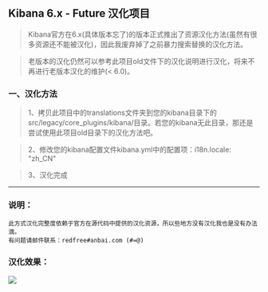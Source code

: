 ## **Kibana 6.x - Future 汉化项目**

> Kibana官方在6.x(具体版本忘了)的版本正式推出了资源汉化方法(虽然有很多资源还不能被汉化)，因此我废弃掉了之前暴力搜索替换的汉化方法。

> 老版本的汉化仍然可以参考此项目old文件下的汉化说明进行汉化，将来不再进行老版本汉化的维护(< 6.0)。

### 一、汉化方法

> 1、拷贝此项目中的translations文件夹到您的kibana目录下的src/legacy/core_plugins/kibana/目录。若您的kibana无此目录，那还是尝试使用此项目old目录下的汉化方法吧。

> 2、修改您的kibana配置文件kibana.yml中的配置项：i18n.locale: "zh_CN"

> 3、汉化完成

---

### 说明：

```
此方式汉化完整度依赖于官方在源代码中提供的汉化资源，所以些地方没有汉化我也是没有办法滴。
有问题请邮件联系：redfree#anbai.com (#=@)
```


### 汉化效果：

![](https://github.com/anbai-inc/Kibana_Hanization/blob/master/images/kibana.png)
